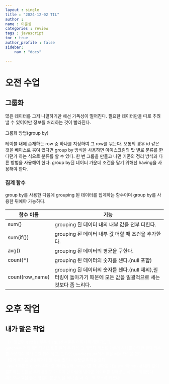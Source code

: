 ```yaml
---
layout : single
title : "2024-12-02 TIL"
author : 
name : 이준성
categories : review
tags : javascript
toc : true
author_profile : false
sidebar:
    nav : "docs"

---
```


# 오전 수업

## 그룹화

많은 데이터를 그저 나열하기만 해선 가독성이 떨어진다. 필요한 데이터만을 따로 추려낼 수 있어야만 정보를 처리하는 것이 빨라진다. 



그룹화 방법(group by)

테이블 내에 존재하는 row 중 하나를 지정하여 그 row를 묶는다. 보통의 경우 id 같은 것을 베이스로 묶여 있다면 group by 방식을 사용하면 아이스크림의 맛 별로 분류를 한다던가 하는 식으로 분류를 할 수 있다.
한 번 그룹을 만들고 나면 기존의 정리 방식과 다른 방법을 사용해여 한다.
group by된 데이터 가운데 조건을 달기 위해선 having을 사용해야 한다.

### 집계 함수

group by를 사용한 다음에 grouping 된 데이터를 집계하는 함수이며 group by를 사용한 뒤에야 가능하다.

|함수 이름|기능|
|---|---|
|sum()|grouping 된 데이터 내의 내부 값을 전부 더한다.|
|sum(if())|grouping 된 데이터 내부 값 더할 때 조건을 추가한다.|
|avg()|grouping 된 데이터의 평균을 구한다.|
|count(*)|grouping 된 데이터의 숫자를 센다.(null 포함)|
|count(row_name)|grouping 된 데이터의 숫자를 센다.(null 제외),필터링이 돌아가기 때문에 모든 값을 일괄적으로 세는 것보다 좀 느리다.|


# 오후 작업

## 내가 맡은 작업

<span style = "color:white; font-size:90%">내가 맡았던 gatcha 부문과 squad 부문은 어찌저찌 해결되었다. <br>
gatcha는 전체 캐릭터 리스트를 받아 온 다음 그 캐릭터 리스트 가운데 하나를 간단한 랜덤 함수를 사용하여 골라 그걸 집어 넣고, 그 다음 userAccount에서 돈을 빼는 작업을 했다. <br>
나중에 로직을 변경하거나 할 수는 있으니 수정할 여지는 있다.<br>
squad 부분은 gatcha보다 좀 어려웠는데, squad를 다 받아온 다음 user와 squad 내의 값이 일치하는 것들을 추려내 읽고 다 삭제 한 다음에 받아온 데이터를 집어넣는 식으로 작업했다.<br>
이것보다 효율 좋은 방법이 분명 있을 테니 좀 더 숙고해 보도록 하겠다.
</span>